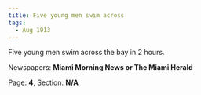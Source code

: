 ```yaml
---  
title: Five young men swim across  
tags:  
  - Aug 1913  
---  
```

  
Five young men swim across the bay in 2 hours.  
  
Newspapers: **Miami Morning News or The Miami Herald**  
  
Page: **4**, Section: **N/A** 
